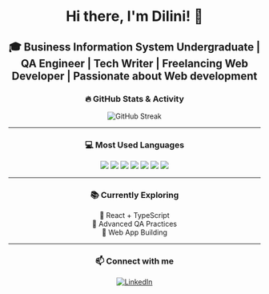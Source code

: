 <!-- Centered Layout Starts -->
<div align="center">

# Hi there, I'm **Dilini**! 👋  
🎓 Business Information System Undergraduate | QA Engineer | Tech Writer | Freelancing Web Developer | Passionate about Web development
---



### 🔥 GitHub Stats & Activity


![GitHub Streak](https://streak-stats.demolab.com?user=DiliniApsara24&theme=tokyonight&hide_border=false)

---

### 💻 Most Used Languages

<img src="https://img.shields.io/badge/HTML-E34F26?logo=html5&logoColor=white" />
<img src="https://img.shields.io/badge/CSS-1572B6?logo=css3&logoColor=white" />
<img src="https://img.shields.io/badge/JavaScript-F7DF1E?logo=javascript&logoColor=black" />
<img src="https://img.shields.io/badge/React-20232A?logo=react&logoColor=61DAFB" />
<img src="https://img.shields.io/badge/TypeScript-007ACC?logo=typescript&logoColor=white" />
<img src="https://img.shields.io/badge/Node.js-43853D?logo=node-dot-js&logoColor=white" />
<img src="https://img.shields.io/badge/Git-F05032?logo=git&logoColor=white" />

---

### 📚 Currently Exploring

🌟 React + TypeScript  
🧪 Advanced QA Practices  
🧠  Web App Building  

---

### 📫 Connect with me

[![LinkedIn](https://img.shields.io/badge/LinkedIn-blue?logo=linkedin)](https://www.linkedin.com/in/dilini19/)

</div>
